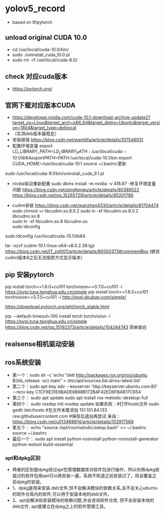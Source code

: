 # yolov5_record
- based on tf/pytorch
## unload original CUDA 10.0
- cd /usr/local/cuda-10.0/bin/
- sudo ./uninstall_cuda_10.0.pl
- sudo rm -rf /usr/local/cuda-8.0/

## check 对应cuda版本
- https://pytorch.org/
## 官网下载对应版本CUDA
- https://developer.nvidia.com/cuda-10.1-download-archive-update2?target_os=Linux&target_arch=x86_64&target_distro=Ubuntu&target_version=1804&target_type=deblocal
- （实测deb版本最稳定）
- 安装报错 https://blog.csdn.net/wanttifa/article/details/107548931
- 配置环境变量 export LD_LIBRARY_PATH=$LD_LIBRARY_PATH:/usr/local/cuda-10.1/lib64
export PATH=$PATH:/usr/local/cuda-10.1/bin
export CUDA_HOME=/usr/local/cuda-10.1
source ~/.bashrc更新

sudo /usr/local/cuda-9.1/bin/uninstall_cuda_9.1.pl
- nivdia驱动重新配置
sudo dkms install -m nvidia -v 418.87
-修复环境变量问题
https://blog.csdn.net/qingfenglu/article/details/80388522
https://blog.csdn.net/qq_15265729/article/details/85201786

- cudnn安装
https://blog.csdn.net/wanzhen4330/article/details/81704474
sudo chmod +r libcudnn.so.8.0.2
sudo ln -sf libcudnn.so.8.0.2 libcudnn.so.8  
sudo ln -sf libcudnn.so.8 libcudnn.so     
sudo ldconfig

 sudo ldconfig /usr/local/cuda-10.1/lib64
 
 tar -xzvf cudnn-10.1-linux-x64-v8.0.2.39.tgz
 https://blog.csdn.net/IT_zxl001/article/details/89350373#commentBox
 (据说cudnn版本8之后无法按原方式显示版本）
 
 ## pip 安装pytorch
 pip install torch==1.6.0+cu101 torchvision==0.7.0+cu101 -i  https://pypi.tuna.tsinghua.edu.cn/simple
  pip install torch==1.6.0+cu101 torchvision==0.7.0+cu101 -i http://pypi.douban.com/simple/
  
  https://download.pytorch.org/whl/torch_stable.html
  
  pip --default-timeout=100 install torch torchvision -i  https://pypi.tuna.tsinghua.edu.cn/simple
https://blog.csdn.net/qq_15192373/article/details/104244743 简单直白

## realsense相机驱动安装

## ros系统安装

- 第一个：sudo sh -c 'echo "deb http://packages.ros.org/ros/ubuntu $(lsb_release -sc) main" > /etc/apt/sources.list.d/ros-latest.list'
- 第二个：sudo apt-key adv --keyserver 'hkp://keyserver.ubuntu.com:80' --recv-key C1CF6E31E6BADE8868B172B4F42ED6FBAB17C654
- 第三个：
sudo apt update
sudo apt install ros-melodic-desktop-full
- 第四个：
sudo rosdep init
rosdep update
如果失败：#打开hosts文件
sudo gedit /etc/hosts
#在文件末尾添加
151.101.84.133 raw.githubusercontent.com
#保存后退出再尝试
来自：https://blog.csdn.net/u013468614/article/details/102917569
- 第五个：
echo "source /opt/ros/melodic/setup.bash" >> ~/.bashrc
source ~/.bashrc
- 最后一个：
sudo apt install python-rosinstall python-rosinstall-generator python-wstool build-essential
### apt和dpkg区别
- 两者的区别是dpkg绕过apt包管理数据库对软件包进行操作，所以你用dpkg安装过的软件包用apt可以再安装一遍，系统不知道之前安装过了，将会覆盖之前dpkg的安装。
- 1、dpkg是用来安装.deb文件,但不会解决模块的依赖关系,且不会关心ubuntu的软件仓库内的软件,可以用于安装本地的deb文件。
- 2、apt会解决和安装模块的依赖问题,并会咨询软件仓库, 但不会安装本地的deb文件, apt是建立在dpkg之上的软件管理工具。
